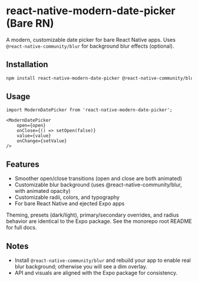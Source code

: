 # react-native-modern-date-picker (Bare RN)

A modern, customizable date picker for bare React Native apps. Uses `@react-native-community/blur` for background blur effects (optional).

## Installation

```sh
npm install react-native-modern-date-picker @react-native-community/blur
```

## Usage

```tsx
import ModernDatePicker from 'react-native-modern-date-picker';

<ModernDatePicker
	open={open}
	onClose={() => setOpen(false)}
	value={value}
	onChange={setValue}
/>
```

## Features
- Smoother open/close transitions (open and close are both animated)
- Customizable blur background (uses @react-native-community/blur, with animated opacity)
- Customizable radii, colors, and typography
- For bare React Native and ejected Expo apps

Theming, presets (dark/light), primary/secondary overrides, and radius behavior are identical to the Expo package. See the monorepo root README for full docs.

## Notes
- Install `@react-native-community/blur` and rebuild your app to enable real blur background; otherwise you will see a dim overlay.
- API and visuals are aligned with the Expo package for consistency.
